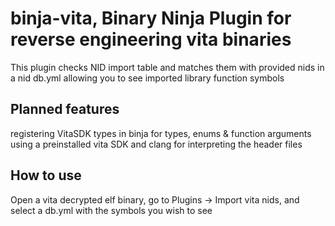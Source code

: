 # binja-vita, Binary Ninja Plugin for reverse engineering vita binaries

This plugin checks NID import table and matches them with provided nids in a nid db.yml allowing you to see imported library function symbols

## Planned features
registering VitaSDK types in binja for types, enums & function arguments using a preinstalled vita SDK and clang for interpreting the header files

## How to use
Open a vita decrypted elf binary, go to Plugins -> Import vita nids, and select a db.yml with the symbols you wish to see
